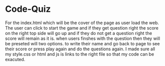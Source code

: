 # Code-Quiz
For the index.html which will be the cover of the page as user load the web. The user can click to start the game and if they get question right the score on  the right top side will go up and if they do not get a question right the score will remain as it is. when users finshes with the question then they will be preseted will two options. to write their name and go back to page to see their score or press play again and do the questions again. I made sure all my style.css or html and js is links to the right file so that my code can be exacuted.
